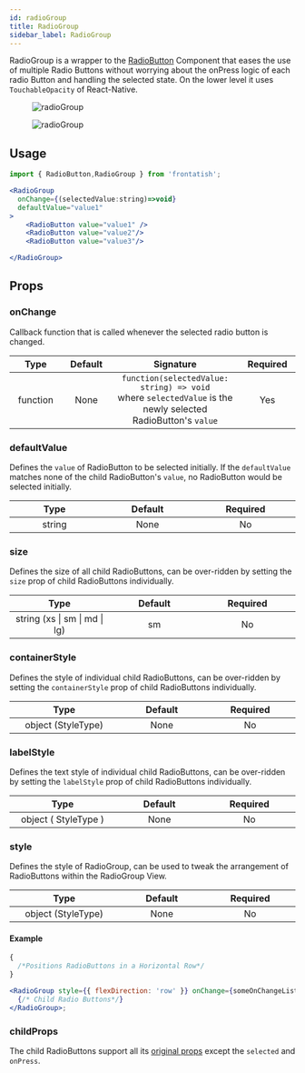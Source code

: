```yaml
---
id: radioGroup
title: RadioGroup
sidebar_label: RadioGroup
---
```


RadioGroup is a wrapper to the [RadioButton](radioButton) Component that eases the use of multiple Radio Buttons without worrying about the onPress logic of each radio Button and handling the selected state. On the lower level it uses `TouchableOpacity` of React-Native.

<div className="image-horizontal-preview">
    <figure>
      <img src="/frontatish/img/radioGroup_light.png" alt="radioGroup"  />
    </figure>
    <figure>
      <img src="/frontatish/img/radioGroup_dark.png" alt="radioGroup"  />
    </figure>
</div>

## Usage

```jsx
import { RadioButton,RadioGroup } from 'frontatish';

<RadioGroup
  onChange={(selectedValue:string)=>void}
  defaultValue="value1"
>
    <RadioButton value="value1" />
    <RadioButton value="value2"/>
    <RadioButton value="value3"/>

</RadioGroup>
```

## Props

### onChange

Callback function that is called whenever the selected radio button is changed.

|            Type             |         Default         |                                                              Signature                                                              |        Required        |
| :-------------------------: | :---------------------: | :---------------------------------------------------------------------------------------------------------------------------------: | :--------------------: |
| function <img width="500"/> | None <img width="500"/> | `function(selectedValue: string) => void` <br/>where `selectedValue` is the newly selected RadioButton's `value` <img width="500"/> | Yes <img width="500"/> |

### defaultValue

Defines the `value` of RadioButton to be selected initially. If the `defaultValue` matches none of the child RadioButton's `value`, no RadioButton would be selected initially.

|           Type            |         Default         |       Required        |
| :-----------------------: | :---------------------: | :-------------------: |
| string <img width="500"/> | None <img width="500"/> | No <img width="500"/> |

### size

Defines the size of all child RadioButtons, can be over-ridden by setting the `size` prop of child RadioButtons individually.

|                       Type                       |        Default        |       Required        |
| :----------------------------------------------: | :-------------------: | :-------------------: |
| string (xs \| sm \| md \| lg) <img width="500"/> | sm <img width="500"/> | No <img width="500"/> |

### containerStyle

Defines the style of individual child RadioButtons, can be over-ridden by setting the `containerStyle` prop of child RadioButtons individually.

|                 Type                  |         Default         |       Required        |
| :-----------------------------------: | :---------------------: | :-------------------: |
| object (StyleType) <img width="500"/> | None <img width="500"/> | No <img width="500"/> |

### labelStyle

Defines the text style of individual child RadioButtons, can be over-ridden by setting the `labelStyle` prop of child RadioButtons individually.

|                  Type                   |         Default         |       Required        |
| :-------------------------------------: | :---------------------: | :-------------------: |
| object ( StyleType ) <img width="500"/> | None <img width="500"/> | No <img width="500"/> |

### style

Defines the style of RadioGroup, can be used to tweak the arrangement of RadioButtons within the RadioGroup View.

|                 Type                  |         Default         |       Required        |
| :-----------------------------------: | :---------------------: | :-------------------: |
| object (StyleType) <img width="500"/> | None <img width="500"/> | No <img width="500"/> |

#### Example

```jsx
{
  /*Positions RadioButtons in a Horizontal Row*/
}

<RadioGroup style={{ flexDirection: 'row' }} onChange={someOnChangeListener}>
  {/* Child Radio Buttons*/}
</RadioGroup>;
```

### childProps

The child RadioButtons support all its [original props](radioButton#props) except the `selected` and `onPress`.
